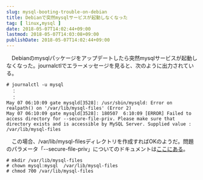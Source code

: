 ```yaml
---
slug: mysql-booting-trouble-on-debian
title: Debianで突然mysqlサービスが起動しなくなった
tag: [ linux,mysql ]
date: 2018-05-07T14:02:44+09:00
lastmod: 2018-05-07T14:03:08+09:00
publishDate: 2018-05-07T14:02:44+09:00
---
```


　Debianのmysqlパッケージをアップデートしたら突然mysqlサービスが起動しなくなった。journalctlでエラーメッセージを見ると、次のように出力されている。

```
# journalctl -u mysql
  ：
  ：
May 07 06:10:09 gate mysqld[3528]: /usr/sbin/mysqld: Error on realpath() on '/var/lib/mysql-files' (Error 2)
May 07 06:10:09 gate mysqld[3528]: 180507  6:10:09 [ERROR] Failed to access directory for --secure-file-priv. Please make sure that directory exists and is accessible by MySQL Server. Supplied value : /var/lib/mysql-files
```

　この場合、/var/lib/mysql-filesディレクトリを作成すればOKのようだ。問題のパラメータ「--secure-file-priv」についてのドキュメントは[ここにある](https://dev.mysql.com/doc/refman/5.7/en/server-system-variables.html#sysvar_secure_file_priv)。

```
# mkdir /var/lib/mysql-files
# chown mysql:mysql  /var/lib/mysql-files
# chmod 700 /var/lib/mysql-files
```

